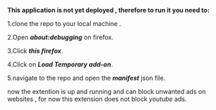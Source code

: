 **This application is not yet deployed , therefore to run it you need to:**

  1.clone the repo to your local machine .
  
  2.Open **_about:debugging_** on firefox.
  
  3.Click **_this firefox_**.
  
  4.Click on **_Load Temporary add-on_**.
  
  5.navigate to the repo and open the **_manifest_** json file. 

now the extention is up and running and can block unwanted ads on websites , for now this extension does not 
block _youtube_ ads.
